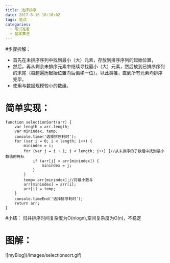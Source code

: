 ```yaml
---
title: 选择排序
date: 2017-8-16 16:10:02
tags: 笔试
categories:
  - 笔试准备
  - 基本算法
---
```

#步骤拆解：

* 首先在未排序序列中找到最小（大）元素，存放到排序序列的起始位置，
* 然后，再从剩余未排序元素中继续寻找最小（大）元素，然后放到已排序序列的末尾（每趟遍历起始位置向后偏移一位）。以此类推，直到所有元素均排序完毕。
* 使用与数据规模较小的数组。

# 简单实现：
```
function selectionSort(arr) {
    var length = arr.length;
    var minindex, temp;
    console.time('选择排序耗时');
    for (var i = 0; i < length; i++) {
        minindex = i;
        for (var j = i + 1; j < length; j++) {//从未排序的子数组中找到最小数值的角标
            if (arr[j] < arr[minindex]) {
                minindex = j;
            }
        }
        temp= arr[minindex];//将最小数与
        arr[minindex] = arr[i];
        arr[i] = temp;
    }
    console.timeEnd('选择排序耗时');
    return arr;
}

```
#小结：
归并排序时间复杂度为O(nlogn),空间复杂度为O(n)，不稳定
# 图解：
<div style="display:inline-block;">![myBlog](/images/selectionsort.gif)</div>
